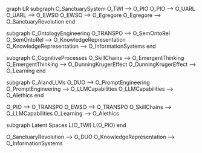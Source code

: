 graph LR
  subgraph C_SanctuarySystem
    O_TWI --> O_PIO
    O_PIO --> O_UARL
    O_UARL --> O_EWSO
    O_EWSO --> O_Egregore
    O_Egregore --> O_SanctuaryRevolution
  end

  subgraph C_OntologyEngineering
    O_TRANSPO --> O_SemOntoRel
    O_SemOntoRel --> O_KnowledgeRepresentation
    O_KnowledgeRepresentation --> O_InformationSystems
  end

  subgraph C_CognitiveProcesses
    O_SkillChains --> O_EmergentThinking
    O_EmergentThinking --> O_DunningKrugerEffect
    O_DunningKrugerEffect --> O_Learning 
  end 

  subgraph C_AIandLLMs
    O_DUO --> O_PromptEngineering
    O_PromptEngineering --> O_LLMCapabilities
    O_LLMCapabilities --> O_AIethics
  end

  O_PIO --> O_TRANSPO
  O_EWSO --> O_TRANSPO
  O_SkillChains --> O_LLMCapabilities
  O_Learning --> O_AIethics

  subgraph Latent Spaces
    L(O_TWI)
    L(O_PIO)
  end

  O_SanctuaryRevolution --> O_DUO
  O_KnowledgeRepresentation --> O_InformationSystems
